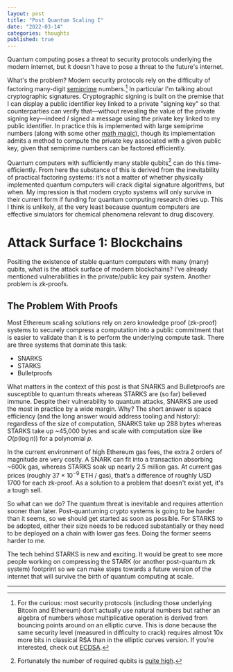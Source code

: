```yaml
---
layout: post
title: "Post Quantum Scaling I"
date: "2022-03-14"
categories: thoughts
published: true
---
```

Quantum computing poses a threat to security protocols underlying the modern internet, but it doesn't have to pose a threat to the future's internet.

What's the problem? Modern security protocols rely on the difficulty of factoring many-digit [semiprime] numbers.[^1] In particular I'm talking about cryptographic signatures. Cryptographic signing is built on the premise that I can display a public identifier key linked to a private "signing key" so that counterparties can verify that—without revealing the value of the private signing key—indeed _I_ signed a message using the private key linked to my public identifier. In practice this is implemented with large semiprime numbers (along with some other [math magic][magic]), though its implementation admits a method to compute the private key associated with a given public key, given that semiprime numbers can be factored efficiently.

Quantum computers with sufficiently many stable qubits[^2] can do this time-efficiently. From here the substance of this is derived from the inevitability of practical factoring systems: it’s not a matter of whether physically implemented quantum computers will crack digital signature algorithms, but when. My impression is that modern crypto systems will only survive in their current form if funding for quantum computing research dries up. This I think is unlikely, at the very least because quantum computers are effective simulators for chemical phenomena relevant to drug discovery.

# Attack Surface 1: Blockchains

Positing the existence of stable quantum computers with many (many) qubits, what is the attack surface of modern blockchains? I’ve already mentioned vulnerabilities in the private/public key pair system. Another problem is zk-proofs.

## The Problem With Proofs

Most Ethereum scaling solutions rely on zero knowledge proof (zk-proof) systems to securely compress a computation into a public commitment that is easier to validate than it is to perform the underlying compute task. There are three systems that dominate this task:
* SNARKS
* STARKS
* Bulletproofs

What matters in the context of this post is that SNARKS and Bulletproofs are susceptible to quantum threats whereas STARKS are (so far) believed immune. Despite their vulnerability to quantum attacks, SNARKS are used the most in practice by a wide margin. Why? The short answer is space efficiency (and the long answer would address tooling and history): regardless of the size of computation, SNARKS take up 288 bytes whereas STARKS take up ~45,000 bytes and scale with computation size like $O(p(\log n))$ for a polynomial $p$.

In the current environment of high Ethereum gas fees, the extra 2 orders of magnitude are very costly. A SNARK can fit into a transaction absorbing ~600k gas, whereas STARKS soak up nearly 2.5 million gas. At current gas prices (roughly $37 \times 10^{-9}$ ETH / gas), that’s a difference of roughly USD 1700 for each zk-proof. As a solution to a problem that doesn't exist yet, it's a tough sell.

So what can we do? The quantum threat is inevitable and requires attention sooner than later. Post-quantuming crypto systems is going to be harder than it seems, so we should get started as soon as possible. For STARKS to be adopted, either their size needs to be reduced substantially or they need to be deployed on a chain with lower gas fees. Doing the former seems harder to me.

The tech behind STARKS is new and exciting. It would be great to see more people working on compressing the STARK (or another post-quantum zk system) footprint so we can make steps towards a future version of the internet that will survive the birth of quantum computing at scale.

---

[^1]: For the curious: most security protocols (including those underlying Bitcoin and Ethereum) don’t actually use natural numbers but rather an algebra of numbers whose multiplicative operation is derived from bouncing points around on an elliptic curve. This is done because the same security level (measured in difficulty to crack) requires almost 10x more bits in classical RSA than in the elliptic curves version. If you’re interested, check out [ECDSA].

[^2]: Fortunately the number of required qubits is [quite high][qubits].

[semiprime]: https://en.wikipedia.org/wiki/Semiprime
[ECDSA]: https://en.wikipedia.org/wiki/Elliptic_Curve_Digital_Signature_Algorithm
[magic]: https://en.wikipedia.org/wiki/RSA_(cryptosystem)
[qubits]: https://research.kudelskisecurity.com/2021/08/24/quantum-attack-resource-estimate-using-shors-algorithm-to-break-rsa-vs-dh-dsa-vs-ecc/

